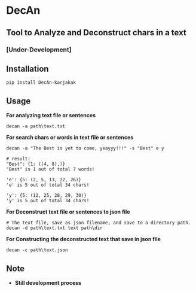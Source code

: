 # DecAn
## Tool to Analyze and Deconstruct chars in a text
### [Under-Development]

## Installation
```
pip install DecAn-karjakak
```
## Usage
**For analyzing text file or sentences**
```Console
decan -a path\text.txt 
```
**For search chars or words in text file or sentences**
```Console
decan -a "The Best is yet to come, yeayyy!!!" -s "Best" e y

# result:
"Best": {1: ((4, 8),)}
"Best" is 1 out of total 7 words!

'e': {5: (2, 5, 13, 22, 26)}
'e' is 5 out of total 34 chars!

'y': {5: (12, 25, 28, 29, 30)}
'y' is 5 out of total 34 chars!
```
**For Deconstruct text file or sentences to json file**
```Console
# The text file, save as json filename, and save to a directory path.
decan -d path\text.txt text path\dir 
```
**For Constructing the deconstructed text that save in json file**
```Console
decan -c path\text.json
```
## Note
* **Still development process**

